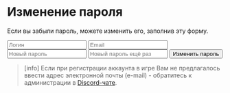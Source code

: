# Изменение пароля

Если вы забыли пароль, можете изменить его, заполнив эту форму.

<div class="form-style-8">
  <form method="POST" >
    <input type="text"      oninput="isValidFormChangePassword()" id="login" placeholder="Логин" />
    <input type="text"      oninput="isValidFormChangePassword()" id="email" placeholder="Email" />
    <input type="password"  oninput="isValidFormChangePassword()" id="pass1" placeholder="Новый пароль" />
    <input type="password"  oninput="isValidFormChangePassword()" id="pass2" placeholder="Новый пароль ещё раз" />
    <label for="pass2" id="pass2label"></label>
    <input type="button" value="Изменить пароль" onclick="setNewPassword()" />
  </form>
</div>

> [info]
> Если при регистрации аккаунта в игре Вам не предлагалось ввести адрес электронной почты (e-mail) - обратитесь к администрации в [Discord-чате](https://discord.gg/aTza5Hk).
